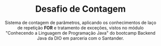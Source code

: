 <h1 align="center">Desafio de Contagem</h1>
<p align="center">Sistema de contagem de parâmetros, aplicando os conhecimentos de laço de repetição <strong>FOR</strong> e tratamento de exceções, vistos no módulo "Conhecendo a Linguagem de Programação Java" do bootcamp Backend Java da DIO em parceria com o Santander.</p>
